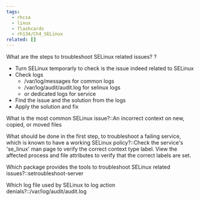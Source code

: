 ```yaml
---
tags:
  - rhcsa
  - linux
  - flashcards
  - rh134/Ch4_SELinux
related: []
---
```

What are the steps to troubleshoot SELinux related issues?
?
- Turn SELinux temporarly to check is the issue indeed related to SELinux
- Check logs
	- /var/log/messages for common logs
	- /var/log/audit/audit.log for selinux logs
	- or dedicated logs for service
 - Find the issue and the solution from the logs
 - Apply the solution and fix

What is the most common SELinux issue?::An incorrect context on new, copied, or moved files

What should be done in the first step, to troubleshoot a failing service, which is known to have a working SELinux policy?::Check the service's 'se_linux' man page to verify the correct context type label. View the affected process and file attributes to verify that the correct labels are set.

Which package provides the tools to troubleshoot SELinux related issues?::setroubleshoot-server

Which log file used by SELinux to log action denials?::/var/log/audit/audit.log

